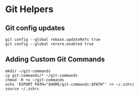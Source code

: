 # Git Helpers

## Git config updates

```shell
git config --global rebase.updateRefs true
git config --global rerere.enabled true
```

## Adding Custom Git Commands

```shell
mkdir ~/git-commands
cp git-commands/* ~/git-commands
chmod -R +x ~/git-commands
echo 'EXPORT PATH="$HOME/git-commands:$PATH"' >> ~/.zshrc
source ~/.zshrc
```

